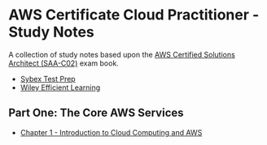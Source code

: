# AWS Certificate Cloud Practitioner - Study Notes

A collection of study notes based upon the [AWS Certified Solutions Architect (SAA-C02)](https://www.wiley.com/en-gb/AWS+Certified+Solutions+Architect+Study+Guide%3A+Associate+SAA+C02+Exam%2C+3rd+Edition-p-9781119713104) exam book.

- [Sybex Test Prep](https://www.wiley.com/go/sybextestprep)
- [Wiley Efficient Learning](https://app.efficientlearning.com/my-account/?source=WELLogin)

## Part One: The Core AWS Services

* [Chapter 1 - Introduction to Cloud Computing and AWS](./chapter-1)

